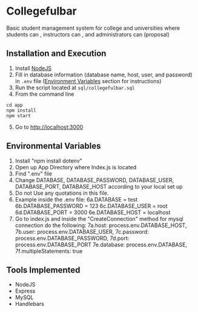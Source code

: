 # Collegefulbar
Basic student management system for college and universities where students can , instructors can , and administrators can (proposal)

## Installation and Execution
1. Install [NodeJS](https://nodejs.org/en/)
2. Fill in database information (database name, host, user, and password) in `.env` file ([Environment Variables](#environmental-variables) section for instructions)
3. Run the script located at `sql/collegefulbar.sql`
4. From the command line 
```
cd app
npm install
npm start
```
5. Go to [http://localhost:3000](http://localhost:3000)

## Environmental Variables
1. Install "npm install dotenv"
2. Open up App Directory where Index.js is located
3. Find ".env" file 
4. Change DATABASE, DATABASE_PASSWORD, DATABASE_USER, DATABASE_PORT, DATABASE_HOST according to your local set up
5. Do not Use any quotations in this file.
6. Example inside the .env file:
	6a.DATABASE = test
	6b.DATABASE_PASSWORD = 123
	6c.DATABASE_USER = root
	6d.DATABASE_PORT = 3000
	6e.DATABASE_HOST = localhost
7. Go to index.js and inside the "CreateConnection" method for mysql connection do the following:
    7a.host: process.env.DATABASE_HOST, 
    7b.user: process.env.DATABASE_USER,
    7c.password: process.env.DATABASE_PASSWORD,
    7d.port: process.env.DATABASE_PORT
    7e.database: process.env.DATABASE,
    7f.multipleStatements: true   

## Tools Implemented
* NodeJS
* Express
* MySQL
* Handlebars
